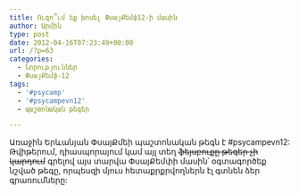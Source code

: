 ```yaml
---
title: Ուզո՞ւմ եք խոսել ՓսայՔեմփ12-ի մասին
author: Արմին
type: post
date: 2012-04-16T07:23:49+00:00
url: /?p=63
categories:
  - Նորություններ
  - ՓսայՔեմփ-12
tags:
  - '#psycamp'
  - '#psycampevn12'
  - պաշտոնական թեգեր

---
```

Առաջին Երևանյան ՓսայՔմեի պաշտոնական թեգն է #psycampevn12: Թվիթերում, դիասպորայում կամ այլ տեղ <del>ֆեյսբուքը թեգեր չի կարդում</del> գրելով այս տարվա ՓսայՔեմփի մասին՝ օգտագործեք նշված թեգը, որպեսզի մյուս հետաքրքրվողներն էլ գտնեն ձեր գրառումները: